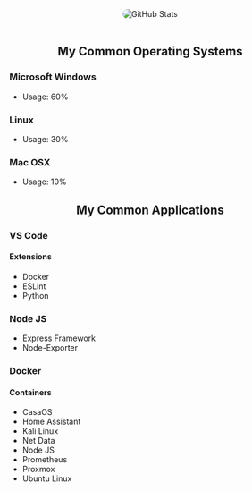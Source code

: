<div class="git-stats" align="center" width: 100%>
  <img src="https://github-readme-stats.vercel.app/api?username=Mr3ENTLEY&show_icons=true&theme=tokyonight&bg_color=16325B&title_color=FFDC7F&text_color=78B7D0&icon_color=FFDC7F&hide_border=true&count_private=true&include_all_commits=true&line_height=50" alt="GitHub Stats" style="border-radius: 45px;">
</div>

<br>

<div align="center">
  
  ## My Common Operating Systems

</div>

### Microsoft Windows
  - Usage: 60%

### Linux
  - Usage: 30%

### Mac OSX
  - Usage: 10%

<div align="center">
  
## My Common Applications

</div>

  ### VS Code
  #### Extensions
  - Docker
  - ESLint
  - Python

  ### Node JS
  - Express Framework
  - Node-Exporter

  ### Docker
  #### Containers
  - CasaOS
  - Home Assistant
  - Kali Linux
  - Net Data
  - Node JS
  - Prometheus
  - Proxmox
  - Ubuntu Linux
